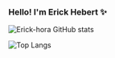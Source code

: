 ### Hello! I'm Erick Hebert ✨

![Erick-hora GitHub stats](https://github-readme-stats.vercel.app/api?username=Erick-hora&show_icons=true&theme=dracula)

![Top Langs](https://github-readme-stats.vercel.app/api/top-langs/?username=Erick-hora&hide_progress=true)

